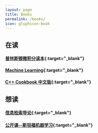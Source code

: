 ```yaml
---
layout: page
title: Books
permalink: /books/
icon: glyphicon-book
---
```


## 在读

#### [普林斯顿微积分读本](http://book.douban.com/subject/4926707/){:target="_blank"}  

#### [Machine Learning](https://www.coursera.org/course/ml){:target="_blank"}

#### [C++ Cookbook 中文版](http://book.douban.com/subject/2278610/){:target="_blank"}


## 想读

#### [信息检索导论](http://book.douban.com/subject/5252170/){:target="_blank"}

#### [公开课--斯坦福机器学习](http://study.163.com/plan/planIntroduction/1200146.htm){:target="_blank"}
